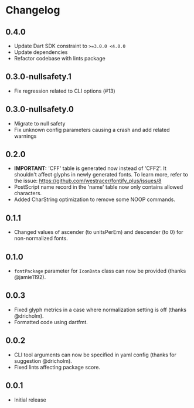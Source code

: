 # Changelog

## 0.4.0

* Update Dart SDK constraint to `>=3.0.0 <4.0.0`
* Update dependencies
* Refactor codebase with lints package

## 0.3.0-nullsafety.1

* Fix regression related to CLI options (#13)

## 0.3.0-nullsafety.0

* Migrate to null safety
* Fix unknown config parameters causing a crash and add related warnings

## 0.2.0

* **IMPORTANT:** 'CFF' table is generated now instead of 'CFF2'.
It shouldn't affect glyphs in newly generated fonts.
To learn more, refer to the issue: <https://github.com/westracer/fontify_plus/issues/8>
* PostScript name record in the 'name' table now only contains allowed characters.
* Added CharString optimization to remove some NOOP commands.

## 0.1.1

* Changed values of ascender (to unitsPerEm) and descender (to 0) for non-normalized fonts.

## 0.1.0

* `fontPackage` parameter for `IconData` class can now be provided (thanks @jamie1192).

## 0.0.3

* Fixed glyph metrics in a case where normalization setting is off (thanks @dricholm).
* Formatted code using dartfmt.

## 0.0.2

* CLI tool arguments can now be specified in yaml config (thanks for suggestion @dricholm).
* Fixed lints affecting package score.

## 0.0.1

* Initial release
